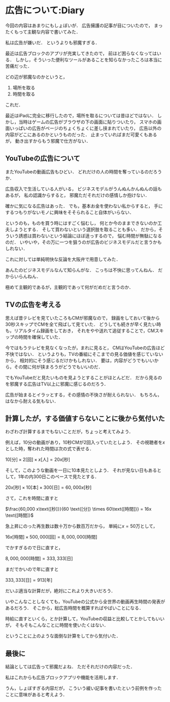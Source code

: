 広告について:Diary
======================

今回の内容はあまりにもしょぼいが．
広告擁護の記事が目についたので，
まったくもって主観な内容で書いてみた．

私は広告が嫌いだ．
というよりも邪魔すぎる．

最近は広告ブロックのアプリが充実してきたので，
前ほど困らなくなってはいる．
しかし，そういった便利なツールがあることを知らなかったころは本当に苦痛だった．

どの辺が邪魔なのかというと，

1. 場所を取る
1. 時間を取る

これだ．

最近はiPadに完全に移行したので，場所を取るについては昔ほどではない．
しかし，当時はゲームの広告がブラウザの下の画面に貼りついたり，
スマホの画面いっぱいの広告がページのちょくちょくに差し挟まれていたり，
広告以外の内容がどこにあるのかというものだった．
止まっていればまだ可愛くもあるが，
動き出すからもう邪魔で仕方がない．

YouTubeの広告について
--------------------

またYouTubeの動画広告もひどい．
どれだけの人の時間を奪っているのだろうか．

広告収入で生活している人がいる，
ビジネスモデルがうんぬんかんぬんの話もあるが，
私の認識からすると，
邪魔ただそれだけの感情しか抱けない．

確かに気になる広告はあった．
でも，基本お金を使わない私からすると，
手にするつもりがないモノに興味をそそられること自体がいらない．

というのも，ものを買う時にはすごく悩むし，
何とか今のままできないのか工夫しようとする．
そして買わないという選択肢を取ることも多い．
だから，そういう誘惑は買わないという結論にほぼ逹っするので，
悩む時間が無駄になるのだ．
いやいや，その万に一つを狙うのが広告のビジネスモデルだと言うかもしれない．

これに対しては単純明快な反論を大阪弁で用意してみた．

あんたのビジネスモデルなんて知らんがな．
こっちは不快に思ってんねん．
だからいらんねん．

極めて主観的であるが，主観的であって何がだめだと言うのか．

TVの広告を考える
---------------

思えば昔テレビを見ていたころもCMが邪魔なので，
録画をしておいて後から30秒スキップでCMを全て飛ばして見ていた．
どうしても続きが早く見たい時も，リアルタイム録画をしておき，
それをやや送れて追従することで，CMスキップの時間を確保していた．

今ではもうテレビを見なくなったが，まれに見ると，
CMはYouTubeの広告ほど不快ではない．
というよりも，TVの番組にそこまでの見る価値を感じていないから，
相対的にそう感じるだけかもしれない．
要は，内容がどうでもいいから，その間に何が挟まろうがどうでもいいのだ．

でもYouTubeだと見たいものを見ようとすることがほとんどだ．
だから見るのを邪魔する広告はTV以上に邪魔に感じるのだろう．

広告が始まるとイラッとする，その感情の不快さが耐えられない．
もちろん，はなから耐える気もない．

計算したが，する価値すらないことに後から気付いた
--------------------------------

わざわざ計算するまでもないことだが，ちょっと考えてみよう．


例えば，10分の動画があり，10秒CMが2回入っていたとしよう．
その視聴者を$x$とした時，奪われた時間は次の式で表せる．

$10\text{[分]} \times 2\text{[回]} \times x\text{[人]} = 20x\text{[秒]}$

そして，このような動画を一日に10本見たとしよう．
それが見ない日もあるとして，1年の内300日このペースで見たとする．

$20x \text{[秒]} \times 10 \text{[本]} \times 300 \text{[日]}=60,000x\text{[秒]}$

さて，これを時間に直すと

$\frac{60,000 x\text{[秒]}}{60 \text{[分]} \times 60\text{[時間]}} = 16x \text{[時間]}$

急上昇にのった再生数は数十万から数百万だから，
単純に$x=50\text{万}$として，

$16x \text{[時間]} \times 500,000 \text{[回]} = 8,000,000\text{[時間]}$

でかすぎるので日に直すと，

$8,000,000 \text{[時間]} = 333,333\text{[日]}$

まだでかいので年に直すと

$333,333\text{[日]} = 913\text{[年]}$


だいぶ適当な計算だが，絶対にこれより大きいだろう．

いやこんなことしなくても，YouTubeの公式から全世界の動画再生時間の発表があるだろう．
そこから，総広告時間を概算すればやばいことになる．

時給に直すといくら，とか計算して，YouTubeの収益と比較してとかしてもいいが，
そもそもこんなことに時間を使いたくはない．

ということに上のような面倒な計算をしてから気付いた．

最後に
--------------

結論としては広告って邪魔だよね．
ただそれだけの内容だった．

私はこれからも広告ブロックアプリや機能を活用します．

うん，しょぼすぎる内容だが，
こういう緩い記事を書いたという前例を作ったことに意味があると考えよう．
